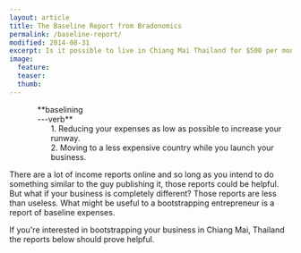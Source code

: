 ```yaml
---
layout: article
title: The Baseline Report from Bradonomics
permalink: /baseline-report/
modified: 2014-08-31
excerpt: Is it possible to live in Chiang Mai Thailand for $500 per month? Check out the Baseline Report and find out.
image:
  feature:
  teaser:
  thumb:
---
```


<div style="padding-left: 50px;">**baselining<br>
---verb**</div>

<div style="padding-left: 74px;">
1.  Reducing your expenses as low as possible to increase your runway.<br>
2.  Moving to a less expensive country while you launch your business.
</div>

There are a lot of income reports online and so long as you intend to do something similar to the guy publishing it, those reports could be helpful. But what if your business is completely different? Those reports are less than useless. What might be useful to a bootstrapping entrepreneur is a report of baseline expenses.

If you're interested in bootstrapping your business in Chiang Mai, Thailand the reports below should prove helpful.